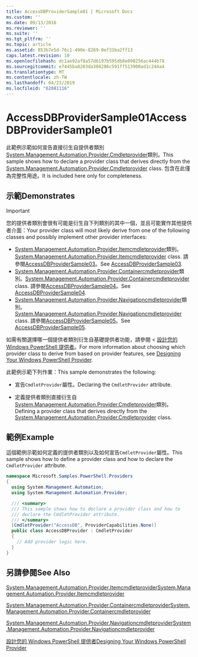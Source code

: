 ```yaml
---
title: AccessDBProviderSample01 | Microsoft Docs
ms.custom: ''
ms.date: 09/13/2016
ms.reviewer: ''
ms.suite: ''
ms.tgt_pltfrm: ''
ms.topic: article
ms.assetid: 853b7e5d-76c1-490e-8269-0ef31ba2ff13
caps.latest.revision: 10
ms.openlocfilehash: dc1ae92af8a57d6197b595db8e098256ac444b78
ms.sourcegitcommit: e7445ba8203da304286c591ff513900ad1c244a4
ms.translationtype: MT
ms.contentlocale: zh-TW
ms.lasthandoff: 04/23/2019
ms.locfileid: "62081116"
---
```

# <a name="accessdbprovidersample01"></a><span data-ttu-id="a109c-102">AccessDBProviderSample01</span><span class="sxs-lookup"><span data-stu-id="a109c-102">AccessDBProviderSample01</span></span>

<span data-ttu-id="a109c-103">此範例示範如何宣告直接衍生自提供者類別[System.Management.Automation.Provider.Cmdletprovider](/dotnet/api/System.Management.Automation.Provider.CmdletProvider)類別。</span><span class="sxs-lookup"><span data-stu-id="a109c-103">This sample shows how to declare a provider class that derives directly from the [System.Management.Automation.Provider.Cmdletprovider](/dotnet/api/System.Management.Automation.Provider.CmdletProvider) class.</span></span> <span data-ttu-id="a109c-104">包含在此僅為完整性用途。</span><span class="sxs-lookup"><span data-stu-id="a109c-104">It is included here only for completeness.</span></span>

## <a name="demonstrates"></a><span data-ttu-id="a109c-105">示範</span><span class="sxs-lookup"><span data-stu-id="a109c-105">Demonstrates</span></span>

> [!IMPORTANT]
> <span data-ttu-id="a109c-106">您的提供者類別會很有可能是衍生自下列類別的其中一個，並且可能實作其他提供者介面：</span><span class="sxs-lookup"><span data-stu-id="a109c-106">Your provider class will most likely derive from one of the following classes and possibly implement other provider interfaces:</span></span>
>
> -   <span data-ttu-id="a109c-107">[System.Management.Automation.Provider.Itemcmdletprovider](/dotnet/api/System.Management.Automation.Provider.ItemCmdletProvider)類別。</span><span class="sxs-lookup"><span data-stu-id="a109c-107">[System.Management.Automation.Provider.Itemcmdletprovider](/dotnet/api/System.Management.Automation.Provider.ItemCmdletProvider) class.</span></span> <span data-ttu-id="a109c-108">請參閱[AccessDBProviderSample03](./accessdbprovidersample03.md)。</span><span class="sxs-lookup"><span data-stu-id="a109c-108">See [AccessDBProviderSample03](./accessdbprovidersample03.md).</span></span>
> -   <span data-ttu-id="a109c-109">[System.Management.Automation.Provider.Containercmdletprovider](/dotnet/api/System.Management.Automation.Provider.ContainerCmdletProvider)類別。</span><span class="sxs-lookup"><span data-stu-id="a109c-109">[System.Management.Automation.Provider.Containercmdletprovider](/dotnet/api/System.Management.Automation.Provider.ContainerCmdletProvider) class.</span></span> <span data-ttu-id="a109c-110">請參閱[AccessDBProviderSample04](./accessdbprovidersample04.md)。</span><span class="sxs-lookup"><span data-stu-id="a109c-110">See [AccessDBProviderSample04](./accessdbprovidersample04.md).</span></span>
> -   <span data-ttu-id="a109c-111">[System.Management.Automation.Provider.Navigationcmdletprovider](/dotnet/api/System.Management.Automation.Provider.NavigationCmdletProvider)類別。</span><span class="sxs-lookup"><span data-stu-id="a109c-111">[System.Management.Automation.Provider.Navigationcmdletprovider](/dotnet/api/System.Management.Automation.Provider.NavigationCmdletProvider) class.</span></span> <span data-ttu-id="a109c-112">請參閱[AccessDBProviderSample05](./accessdbprovidersample05.md)。</span><span class="sxs-lookup"><span data-stu-id="a109c-112">See [AccessDBProviderSample05](./accessdbprovidersample05.md).</span></span>
>
> <span data-ttu-id="a109c-113">如需有關選擇哪一個提供者類別衍生自基礎提供者功能，請參閱 <<c0> [ 設計您的 Windows PowerShell 提供者](./provider-types.md)。</span><span class="sxs-lookup"><span data-stu-id="a109c-113">For more information about choosing which provider class to derive from based on provider features, see [Designing Your Windows PowerShell Provider](./provider-types.md).</span></span>

<span data-ttu-id="a109c-114">此範例示範下列作業：</span><span class="sxs-lookup"><span data-stu-id="a109c-114">This sample demonstrates the following:</span></span>

- <span data-ttu-id="a109c-115">宣告`CmdletProvider`屬性。</span><span class="sxs-lookup"><span data-stu-id="a109c-115">Declaring the `CmdletProvider` attribute.</span></span>

- <span data-ttu-id="a109c-116">定義提供者類別直接衍生自[System.Management.Automation.Provider.Cmdletprovider](/dotnet/api/System.Management.Automation.Provider.CmdletProvider)類別。</span><span class="sxs-lookup"><span data-stu-id="a109c-116">Defining a provider class that derives directly from the [System.Management.Automation.Provider.Cmdletprovider](/dotnet/api/System.Management.Automation.Provider.CmdletProvider) class.</span></span>

## <a name="example"></a><span data-ttu-id="a109c-117">範例</span><span class="sxs-lookup"><span data-stu-id="a109c-117">Example</span></span>

<span data-ttu-id="a109c-118">這個範例示範如何定義的提供者類別以及如何宣告`CmdletProvider`屬性。</span><span class="sxs-lookup"><span data-stu-id="a109c-118">This sample shows how to define a provider class and how to declare the `CmdletProvider` attribute.</span></span>

```csharp
namespace Microsoft.Samples.PowerShell.Providers
{
  using System.Management.Automation;
  using System.Management.Automation.Provider;

  /// <summary>
  /// This sample shows how to declare a provider class and how to
  /// declare the CmdletProvider attribute.
  /// </summary>
  [CmdletProvider("AccessDB", ProviderCapabilities.None)]
  public class AccessDBProvider : CmdletProvider
  {
    // Add provider logic here.
  }
}
```

## <a name="see-also"></a><span data-ttu-id="a109c-119">另請參閱</span><span class="sxs-lookup"><span data-stu-id="a109c-119">See Also</span></span>

[<span data-ttu-id="a109c-120">System.Management.Automation.Provider.Itemcmdletprovider</span><span class="sxs-lookup"><span data-stu-id="a109c-120">System.Management.Automation.Provider.Itemcmdletprovider</span></span>](/dotnet/api/System.Management.Automation.Provider.ItemCmdletProvider)

[<span data-ttu-id="a109c-121">System.Management.Automation.Provider.Containercmdletprovider</span><span class="sxs-lookup"><span data-stu-id="a109c-121">System.Management.Automation.Provider.Containercmdletprovider</span></span>](/dotnet/api/System.Management.Automation.Provider.ContainerCmdletProvider)

[<span data-ttu-id="a109c-122">System.Management.Automation.Provider.Navigationcmdletprovider</span><span class="sxs-lookup"><span data-stu-id="a109c-122">System.Management.Automation.Provider.Navigationcmdletprovider</span></span>](/dotnet/api/System.Management.Automation.Provider.NavigationCmdletProvider)

[<span data-ttu-id="a109c-123">設計您的 Windows PowerShell 提供者</span><span class="sxs-lookup"><span data-stu-id="a109c-123">Designing Your Windows PowerShell Provider</span></span>](./provider-types.md)